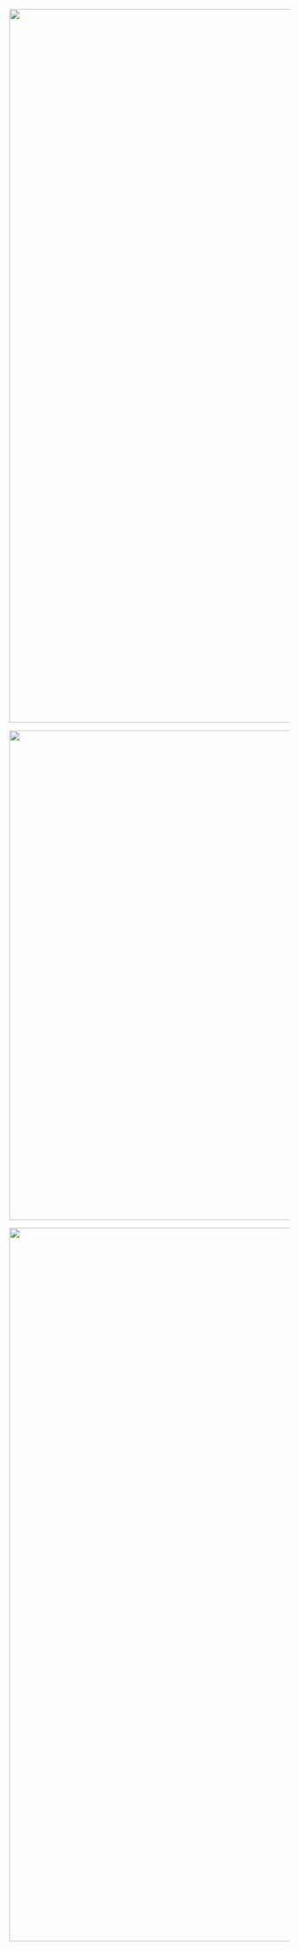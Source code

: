 <p align="center">
  <img src="https://github.com/user-attachments/assets/7b74ee9c-2d78-490d-a778-253206a4443b"width="1280">
</p>
<p align="center">
  <img src="https://github.com/user-attachments/assets/89178548-231f-4c3e-a89a-1f386adabc3f"width="878">
</p>
<p align="center">
  <img src="https://github.com/user-attachments/assets/f05bbf79-ed4b-4d81-aa67-89e412fa2e1f"width="1280">
</p>
